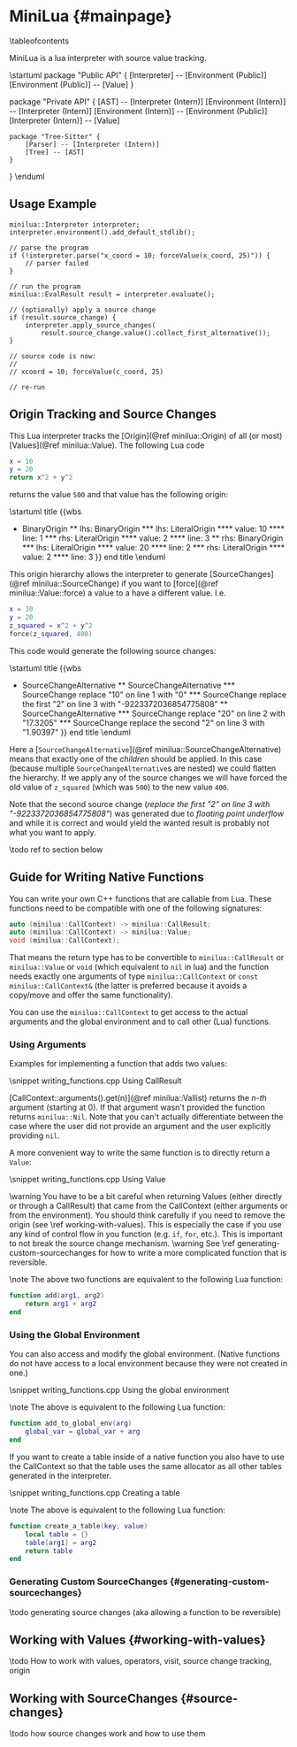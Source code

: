 # MiniLua {#mainpage}

\tableofcontents

MiniLua is a lua interpreter with source value tracking.

\startuml
package "Public API" {
    [Interpreter] -- [Environment (Public)]
    [Environment (Public)] -- [Value]
}

package "Private API" {
    [AST] -- [Interpreter (Intern)]
    [Environment (Intern)] -- [Interpreter (Intern)]
    [Environment (Intern)] -- [Environment (Public)]
    [Interpreter (Intern)] -- [Value]

    package "Tree-Sitter" {
        [Parser] -- [Interpreter (Intern)]
        [Tree] -- [AST]
    }
}
\enduml

## Usage Example

```{.cpp}
minilua::Interpreter interpreter;
interpreter.environment().add_default_stdlib();

// parse the program
if (!interpreter.parse("x_coord = 10; forceValue(x_coord, 25)")) {
    // parser failed
}

// run the program
minilua::EvalResult result = interpreter.evaluate();

// (optionally) apply a source change
if (result.source_change) {
    interpreter.apply_source_changes(
        result.source_change.value().collect_first_alternative());
}

// source code is now:
//
// xcoord = 10; forceValue(c_coord, 25)

// re-run
```

## Origin Tracking and Source Changes

This Lua interpreter tracks the [Origin](@ref minilua::Origin) of all (or most)
[Values](@ref minilua::Value). The following Lua code

```lua
x = 10
y = 20
return x^2 + y^2
```

returns the value `500` and that value has the following origin:

\startuml
title
{{wbs
* BinaryOrigin
** lhs: BinaryOrigin
*** lhs: LiteralOrigin
**** value: 10
**** line: 1
*** rhs: LiteralOrigin
**** value: 2
**** line: 3
** rhs: BinaryOrigin
*** lhs: LiteralOrigin
**** value: 20
**** line: 2
*** rhs: LiteralOrigin
**** value: 2
**** line: 3
}}
end title
\enduml

This origin hierarchy allows the interpreter to generate
[SourceChanges](@ref minilua::SourceChange) if you want to [force](@ref minilua::Value::force)
a value to a have a different value. I.e.

```lua
x = 10
y = 20
z_squared = x^2 + y^2
force(z_squared, 400)
```

This code would generate the following source changes:

\startuml
title
{{wbs
* SourceChangeAlternative
** SourceChangeAlternative
*** SourceChange replace "10" on line 1 with "0"
*** SourceChange replace the first "2" on line 3 with "-9223372036854775808"
** SourceChangeAlternative
*** SourceChange replace "20" on line 2 with "17.3205"
*** SourceChange replace the second "2" on line 3 with "1.90397"
}}
end title
\enduml

Here a [`SourceChangeAlternative`](@ref minilua::SourceChangeAlternative) means
that exactly one of the *children* should be applied. In this case (because
multiple `SourceChangeAlternative`s are nested) we could flatten the hierarchy.
If we apply any of the source changes we will have forced the old value of
`z_squared` (which was `500`) to the new value `400`.

Note that the second source change (*replace the first "2" on line 3 with
"-9223372036854775808"*) was generated due to *floating point underflow* and while
it is correct and would yield the wanted result is probably not what you want to
apply.

\todo ref to section below

## Guide for Writing Native Functions

You can write your own C++ functions that are callable from Lua. These functions
need to be compatible with one of the following signatures:

```cpp
auto (minilua::CallContext) -> minilua::CallResult;
auto (minilua::CallContext) -> minilua::Value;
void (minilua::CallContext);
```

That means the return type has to be convertible to `minilua::CallResult` or
`minilua::Value` or `void` (which equivalent to `nil` in lua) and the function
needs exactly one arguments of type `minilua::CallContext` or `const
minilua::CallContext&` (the latter is preferred because it avoids a copy/move
and offer the same functionality).

You can use the `minilua::CallContext` to get access to the actual arguments
and the global environment and to call other (Lua) functions.

### Using Arguments

Examples for implementing a function that adds two values:

\snippet writing_functions.cpp Using CallResult

[CallContext::arguments().get(n)](@ref minilua::Vallist) returns the *n-th*
argument (starting at 0). If that argument wasn't provided the function returns
`minilua::Nil`. Note that you can't actually differentiate between the case
where the user did not provide an argument and the user explicitly providing
`nil`.

A more convenient way to write the same function is to directly return a `Value`:

\snippet writing_functions.cpp Using Value

\warning You have to be a bit careful when returning Values (either directly or
through a CallResult) that came from the CallContext (either arguments or from
the environment). You should think carefully if you need to remove the origin
(see \ref working-with-values). This is especially the case if you use any kind
of control flow in you function (e.g. `if`, `for`, etc.). This is important to
not break the source change mechanism.
\warning
See \ref generating-custom-sourcechanges for how to write a more complicated
function that is reversible.

\note
The above two functions are equivalent to the following Lua function:
```lua
function add(arg1, arg2)
    return arg1 + arg2
end
```

### Using the Global Environment

You can also access and modify the global environment. (Native functions do not
have access to a local environment because they were not created in one.)

\snippet writing_functions.cpp Using the global environment

\note
The above is equivalent to the following Lua function:
```lua
function add_to_global_env(arg)
    global_var = global_var + arg
end
```

If you want to create a table inside of a native function you also have to use
the CallContext so that the table uses the same allocator as all other tables
generated in the interpreter.

\snippet writing_functions.cpp Creating a table

\note
The above is equivalent to the following Lua function:
```lua
function create_a_table(key, value)
    local table = {}
    table[arg1] = arg2
    return table
end
```

### Generating Custom SourceChanges {#generating-custom-sourcechanges}

\todo generating source changes (aka allowing a function to be reversible)

## Working with Values {#working-with-values}

\todo How to work with values, operators, visit, source change tracking, origin

## Working with SourceChanges {#source-changes}

\todo how source changes work and how to use them

